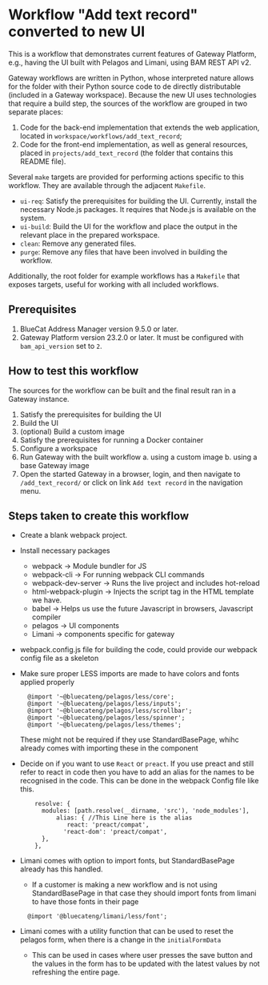 <!--
Copyright 2023 BlueCat Networks Inc.

Permission is hereby granted, free of charge, to any person obtaining a copy
of this software and associated documentation files (the "Software"), to deal
in the Software without restriction, including without limitation the rights
to use, copy, modify, merge, publish, distribute, sublicense, and/or sell
copies of the Software, and to permit persons to whom the Software is
furnished to do so, subject to the following conditions:

The above copyright notice and this permission notice shall be included in all
copies or substantial portions of the Software.

THE SOFTWARE IS PROVIDED "AS IS", WITHOUT WARRANTY OF ANY KIND, EXPRESS OR
IMPLIED, INCLUDING BUT NOT LIMITED TO THE WARRANTIES OF MERCHANTABILITY,
FITNESS FOR A PARTICULAR PURPOSE AND NONINFRINGEMENT. IN NO EVENT SHALL THE
AUTHORS OR COPYRIGHT HOLDERS BE LIABLE FOR ANY CLAIM, DAMAGES OR OTHER
LIABILITY, WHETHER IN AN ACTION OF CONTRACT, TORT OR OTHERWISE, ARISING FROM,
OUT OF OR IN CONNECTION WITH THE SOFTWARE OR THE USE OR OTHER DEALINGS IN THE
SOFTWARE.
-->

# Workflow "Add text record" converted to new UI

This is a workflow that demonstrates current features of Gateway Platform, e.g.,
having the UI built with Pelagos and Limani, using BAM REST API v2.

Gateway workflows are written in Python, whose interpreted nature allows for
the folder with their Python source code to de directly distributable (included
in a Gateway workspace).
Because the new UI uses technologies that require a build step, the sources of
the workflow are grouped in two separate places:

1. Code for the back-end implementation that extends the web application,
   located in `workspace/workflows/add_text_record`;
2. Code for the front-end implementation, as well as general resources, placed
   in `projects/add_text_record` (the folder that contains this README file).

Several `make` targets are provided for performing actions specific to this
workflow. They are available through the adjacent `Makefile`.

-   `ui-req`: Satisfy the prerequisites for building the UI. Currently, install
    the necessary Node.js packages. It requires that Node.js is
    available on the system.
-   `ui-build`: Build the UI for the workflow and place the output in the
    relevant place in the prepared workspace.
-   `clean`: Remove any generated files.
-   `purge`: Remove any files that have been involved in building the workflow.

Additionally, the root folder for example workflows has a `Makefile` that
exposes targets, useful for working with all included workflows.

## Prerequisites

1. BlueCat Address Manager version 9.5.0 or later.
2. Gateway Platform version 23.2.0 or later. It must be configured with
   `bam_api_version` set to `2`.

## How to test this workflow

The sources for the workflow can be built and the final result ran in a Gateway
instance.

1. Satisfy the prerequisites for building the UI
2. Build the UI
3. (optional) Build a custom image
4. Satisfy the prerequisites for running a Docker container
5. Configure a workspace
6. Run Gateway with the built workflow
   a. using a custom image
   b. using a base Gateway image
7. Open the started Gateway in a browser, login, and then navigate to
   `/add_text_record/` or click on link `Add text record` in the navigation
   menu.

## Steps taken to create this workflow

-   Create a blank webpack project.

-   Install necessary packages

    -   webpack → Module bundler for JS
    -   webpack-cli → For running webpack CLI commands
    -   webpack-dev-server → Runs the live project and includes hot-reload
    -   html-webpack-plugin → Injects the script tag in the HTML template we have.
    -   babel → Helps us use the future Javascript in browsers, Javascript compiler
    -   pelagos → UI components
    -   Limani → components specific for gateway

-   webpack.config.js file for building the code, could provide our webpack config file as a skeleton

-   Make sure proper LESS imports are made to have colors and fonts applied properly

    ```
      @import '~@bluecateng/pelagos/less/core';
      @import '~@bluecateng/pelagos/less/inputs';
      @import '~@bluecateng/pelagos/less/scrollbar';
      @import '~@bluecateng/pelagos/less/spinner';
      @import '~@bluecateng/pelagos/less/themes';
    ```

    These might not be required if they use StandardBasePage, whihc already comes with importing these in the component

-   Decide on if you want to use `React` or `preact`. If you use preact and still refer to react in code then you have to
    add an
    alias for the names to be recognised in the code. This can be done in the webpack Config file like this.

    ```
        resolve: {
          modules: [path.resolve(__dirname, 'src'), 'node_modules'],
              alias: { //This Line here is the alias
                 react: 'preact/compat',
                'react-dom': 'preact/compat',
          },
        },
    ```

-   Limani comes with option to import fonts, but StandardBasePage already has this handled.

    -   If a customer is making a new workflow and is not using StandardBasePage in that case they should import fonts
        from limani to have those fonts in their page

    ```
      @import '@bluecateng/limani/less/font';
    ```

-   Limani comes with a utility function that can be used to reset the pelagos form, when there is a change in the
    `initialFormData`
    -   This can be used in cases where user presses the save button and the values in the form has to be updated with the
        latest values by not refreshing the entire page.
